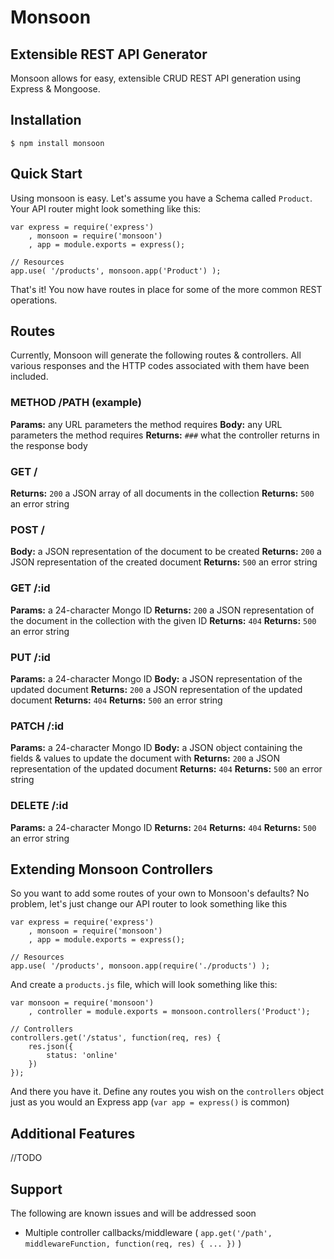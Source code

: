 # Monsoon
## Extensible REST API Generator

Monsoon allows for easy, extensible CRUD REST API generation using Express & Mongoose.

## Installation

    $ npm install monsoon

## Quick Start

Using monsoon is easy. Let's assume you have a Schema called `Product`. Your API router might look something like this:

    var express = require('express')
        , monsoon = require('monsoon')
        , app = module.exports = express();

    // Resources
    app.use( '/products', monsoon.app('Product') );

That's it! You now have routes in place for some of the more common REST operations.

## Routes

Currently, Monsoon will generate the following routes & controllers. All various responses and the HTTP codes associated with them have been included.

### METHOD /PATH (example)
**Params:** any URL parameters the method requires
**Body:** any URL parameters the method requires
**Returns:** `###` what the controller returns in the response body

### GET /
**Returns:** `200` a JSON array of all documents in the collection
**Returns:** `500` an error string

### POST /
**Body:** a JSON representation of the document to be created
**Returns:** `200` a JSON representation of the created document
**Returns:** `500` an error string

### GET /:id
**Params:** a 24-character Mongo ID
**Returns:** `200` a JSON representation of the document in the collection with the given ID
**Returns:** `404`
**Returns:** `500` an error string

### PUT /:id
**Params:** a 24-character Mongo ID
**Body:** a JSON representation of the updated document
**Returns:** `200` a JSON representation of the updated document
**Returns:** `404`
**Returns:** `500` an error string

### PATCH /:id
**Params:** a 24-character Mongo ID
**Body:** a JSON object containing the fields & values to update the document with
**Returns:** `200` a JSON representation of the updated document
**Returns:** `404`
**Returns:** `500` an error string

### DELETE /:id
**Params:** a 24-character Mongo ID
**Returns:** `204`
**Returns:** `404`
**Returns:** `500` an error string

## Extending Monsoon Controllers

So you want to add some routes of your own to Monsoon's defaults? No problem, let's just change our API router to look something like this

    var express = require('express')
        , monsoon = require('monsoon')
        , app = module.exports = express();

    // Resources
    app.use( '/products', monsoon.app(require('./products') );

And create a `products.js` file, which will look something like this:

    var monsoon = require('monsoon')
        , controller = module.exports = monsoon.controllers('Product');

    // Controllers
    controllers.get('/status', function(req, res) {
        res.json({
            status: 'online'
        })
    });

And there you have it. Define any routes you wish on the `controllers` object just as you would an Express app (`var app = express()` is common)

## Additional Features

//TODO

## Support

The following are known issues and will be addressed soon

* Multiple controller callbacks/middleware ( `app.get('/path', middlewareFunction, function(req, res) { ... })` )